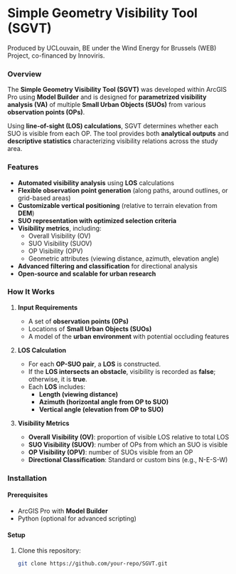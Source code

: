 # Simple Geometry Visibility Tool (SGVT)
Produced by UCLouvain, BE under the Wind Energy for Brussels (WEB) Project, co-financed by Innoviris.
### Overview
The **Simple Geometry Visibility Tool (SGVT)** was developed within ArcGIS Pro using **Model Builder** and is designed for **parametrized visibility analysis (VA)** of multiple **Small Urban Objects (SUOs)** from various **observation points (OPs)**. 

Using **line-of-sight (LOS) calculations**, SGVT determines whether each SUO is visible from each OP. The tool provides both **analytical outputs** and **descriptive statistics** characterizing visibility relations across the study area.

### Features
- **Automated visibility analysis** using **LOS** calculations
- **Flexible observation point generation** (along paths, around outlines, or grid-based areas)
- **Customizable vertical positioning** (relative to terrain elevation from **DEM**)
- **SUO representation with optimized selection criteria**
- **Visibility metrics**, including:
  - Overall Visibility (OV)
  - SUO Visibility (SUOV)
  - OP Visibility (OPV)
  - Geometric attributes (viewing distance, azimuth, elevation angle)
- **Advanced filtering and classification** for directional analysis
- **Open-source and scalable for urban research**

### How It Works
1. **Input Requirements**
   - A set of **observation points (OPs)**
   - Locations of **Small Urban Objects (SUOs)**
   - A model of the **urban environment** with potential occluding features

2. **LOS Calculation**
   - For each **OP-SUO pair**, a **LOS** is constructed.
   - If the **LOS intersects an obstacle**, visibility is recorded as **false**; otherwise, it is **true**.
   - Each **LOS** includes:
     - **Length (viewing distance)**
     - **Azimuth (horizontal angle from OP to SUO)**
     - **Vertical angle (elevation from OP to SUO)**

3. **Visibility Metrics**
   - **Overall Visibility (OV)**: proportion of visible LOS relative to total LOS
   - **SUO Visibility (SUOV)**: number of OPs from which an SUO is visible
   - **OP Visibility (OPV)**: number of SUOs visible from an OP
   - **Directional Classification**: Standard or custom bins (e.g., N-E-S-W)

### Installation
#### Prerequisites
- ArcGIS Pro with **Model Builder**
- Python (optional for advanced scripting)

#### Setup
1. Clone this repository:
   ```bash
   git clone https://github.com/your-repo/SGVT.git
